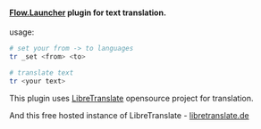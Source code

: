 #### [Flow.Launcher](https://github.com/Flow-Launcher/Flow.Launcher) plugin for text translation.

usage:
```bash
# set your from -> to languages
tr _set <from> <to>

# translate text
tr <your text>
```

This plugin uses [LibreTranslate](https://github.com/LibreTranslate/LibreTranslate) opensource project for translation.   

And this free hosted instance of LibreTranslate - [libretranslate.de](libretranslate.de)

